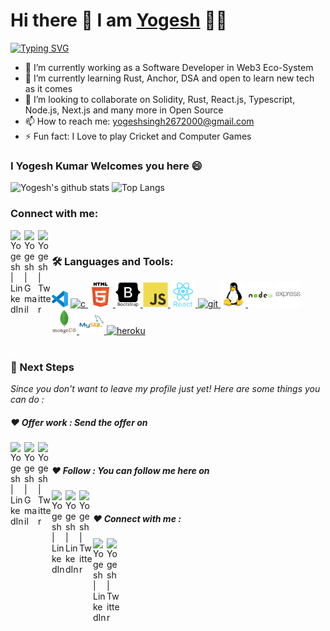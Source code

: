 # Hi there 👋 I am [Yogesh](https://github.com/yogeshsingh2672000/) 🙋‍♂️

[![Typing SVG](https://readme-typing-svg.demolab.com?font=Fira+Code&pause=1000&color=F72E2E&width=950&lines=I+am+working+in+Web3+Eco-System%2C+and+looking+to+contribute+for+the+Community)](https://git.io/typing-svg)

- 🔭 I’m currently working as a Software Developer in Web3 Eco-System
- 🌱 I’m currently learning Rust, Anchor, DSA and open to learn new tech as it comes
- 👯 I’m looking to collaborate on Solidity, Rust, React.js, Typescript, Node.js, Next.js and many more in Open Source
- 📫 How to reach me: yogeshsingh2672000@gmail.com
- ⚡ Fun fact: I Love to play Cricket and Computer Games
<!-- - 💬 Ask me about ... -->

### I Yogesh Kumar Welcomes you here 😄

![Yogesh's github stats](https://github-readme-stats.vercel.app/api?username=yogeshsingh2672000&count_private=true&include_all_commits=true&show_icons=true)
![Top Langs](https://github-readme-stats.vercel.app/api/top-langs/?username=yogeshsingh2672000&layout=compact)

### Connect with me:

[<img align="left" alt="Yogesh | LinkedIn" width="22px" src="https://cdn.iconscout.com/icon/free/png-256/linkedin-2752135-2284952.png" />](https://www.linkedin.com/in/yogesh-krr/)
[<img align="left" alt="Yogesh | Gmail" width="22px" src="https://upload.wikimedia.org/wikipedia/commons/7/7e/Gmail_icon_%282020%29.svg" />](mailto:yogeshsingh2672000@gmail.com)
[<img align="left" alt="Yogesh | Twitter" width="22px" src="https://camo.githubusercontent.com/35b0b8bfbd8840f35607fb56ad0a139047fd5d6e09ceb060c5c6f0a5abd1044c/68747470733a2f2f6564656e742e6769746875622e696f2f537570657254696e7949636f6e732f696d616765732f7376672f747769747465722e737667" />](https://twitter.com/YogeshKrr)

<br />

### 🛠️ Languages and Tools:

<p align="left"><img alt="Visual Studio Code" width="26px" src="https://raw.githubusercontent.com/github/explore/80688e429a7d4ef2fca1e82350fe8e3517d3494d/topics/visual-studio-code/visual-studio-code.png" /> <a href="https://docs.python.org/3/" target="_blank"> <img src="https://upload.wikimedia.org/wikipedia/commons/c/c3/Python-logo-notext.svg" alt="c" width="40" height="40"/> </a><a href="https://www.w3.org/html/" target="_blank"> <img src="https://raw.githubusercontent.com/devicons/devicon/master/icons/html5/html5-original-wordmark.svg" alt="html5" width="40" height="40"/> </a>  <a href="https://getbootstrap.com" target="_blank"> <img src="https://raw.githubusercontent.com/devicons/devicon/master/icons/bootstrap/bootstrap-plain-wordmark.svg" alt="bootstrap" width="40" height="40"/> </a>  <a href="https://developer.mozilla.org/en-US/docs/Web/JavaScript" target="_blank"> <img src="https://raw.githubusercontent.com/devicons/devicon/master/icons/javascript/javascript-original.svg" alt="javascript" width="40" height="40"/> </a>  <a href="https://reactjs.org/" target="_blank"> <img src="https://raw.githubusercontent.com/devicons/devicon/master/icons/react/react-original-wordmark.svg" alt="react" width="40" height="40"/> </a>  <a href="https://nodejs.org" target="_blank"> <a href="https://git-scm.com/" target="_blank"> <img src="https://www.vectorlogo.zone/logos/git-scm/git-scm-icon.svg" alt="git" width="40" height="40"/> </a> <a href="https://www.linux.org/" target="_blank"> <img src="https://raw.githubusercontent.com/devicons/devicon/master/icons/linux/linux-original.svg" alt="linux" width="40" height="40"/> </a> <img src="https://raw.githubusercontent.com/devicons/devicon/master/icons/nodejs/nodejs-original-wordmark.svg" alt="nodejs" width="40" height="40"/> </a>  <a href="https://expressjs.com" target="_blank"> <img src="https://raw.githubusercontent.com/devicons/devicon/master/icons/express/express-original-wordmark.svg" alt="express" width="40" height="40"/> </a>  <a href="https://www.mongodb.com/" target="_blank"> <img src="https://raw.githubusercontent.com/devicons/devicon/master/icons/mongodb/mongodb-original-wordmark.svg" alt="mongodb" width="40" height="40"/> </a>  <a href="https://www.mysql.com/" target="_blank"> <img src="https://raw.githubusercontent.com/devicons/devicon/master/icons/mysql/mysql-original-wordmark.svg" alt="mysql" width="40" height="40"/> </a>  <a href="https://heroku.com" target="_blank"> <img src="https://www.vectorlogo.zone/logos/heroku/heroku-icon.svg" alt="heroku" width="40" height="40"/> </a>

<br />
<br />

### 👣 Next Steps

_Since you don't want to leave my profile just yet! Here are some things you can do :_

##### ❤️ Offer work : Send the offer on

[<img align="left" alt="Yogesh | LinkedIn" width="22px" src="https://cdn.iconscout.com/icon/free/png-256/linkedin-2752135-2284952.png" />](https://www.linkedin.com/in/yogesh-krr/)
[<img align="left" alt="Yogesh | Gmail" width="22px" src="https://upload.wikimedia.org/wikipedia/commons/7/7e/Gmail_icon_%282020%29.svg" />](mailto:yogeshsingh2672000@gmail.com)
 [<img align="left" alt="Yogesh | Twitter" width="22px" src="https://camo.githubusercontent.com/35b0b8bfbd8840f35607fb56ad0a139047fd5d6e09ceb060c5c6f0a5abd1044c/68747470733a2f2f6564656e742e6769746875622e696f2f537570657254696e7949636f6e732f696d616765732f7376672f747769747465722e737667" />](https://twitter.com/YogeshKrr)

<br/>

##### ❤️ Follow : You can follow me here on

[<img align="left" alt="Yogesh | LinkedIn" width="22px" src="https://cdn.jsdelivr.net/npm/simple-icons@v3/icons/github.svg" />](https://github.com/yogeshsingh2672000) [<img align="left" alt="Yogesh | LinkedIn" width="22px" src="https://cdn.iconscout.com/icon/free/png-256/linkedin-2752135-2284952.png" />](https://www.linkedin.com/in/yogesh-krr/)
 [<img align="left" alt="Yogesh | Twitter" width="22px" src="https://camo.githubusercontent.com/35b0b8bfbd8840f35607fb56ad0a139047fd5d6e09ceb060c5c6f0a5abd1044c/68747470733a2f2f6564656e742e6769746875622e696f2f537570657254696e7949636f6e732f696d616765732f7376672f747769747465722e737667" />](https://twitter.com/YogeshKrr)

<br/>

##### ❤️ Connect with me :

[<img align="left" alt="Yogesh | LinkedIn" width="22px" src="https://cdn.iconscout.com/icon/free/png-256/linkedin-2752135-2284952.png" />](https://www.linkedin.com/in/yogesh-krr/)
 [<img align="left" alt="Yogesh | Twitter" width="22px" src="https://camo.githubusercontent.com/35b0b8bfbd8840f35607fb56ad0a139047fd5d6e09ceb060c5c6f0a5abd1044c/68747470733a2f2f6564656e742e6769746875622e696f2f537570657254696e7949636f6e732f696d616765732f7376672f747769747465722e737667" />](https://twitter.com/YogeshKrr)
